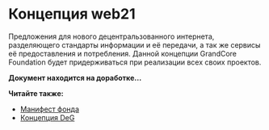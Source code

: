 # Концепция web21

Предложения для нового децентральзованного интернета, разделяющего стандарты информации и её передачи, а так же сервисы её предоставления и потребления. Данной концепции GrandCore Foundation будет придерживаться при реализации всех своих проектов.

**Документ находится на доработке...**

**Читайте также:**

- [Манифест фонда](ru/1-general/general-1-manifest.md)
- [Концепция DeG](ru/1-general/general-2-deg.md)
